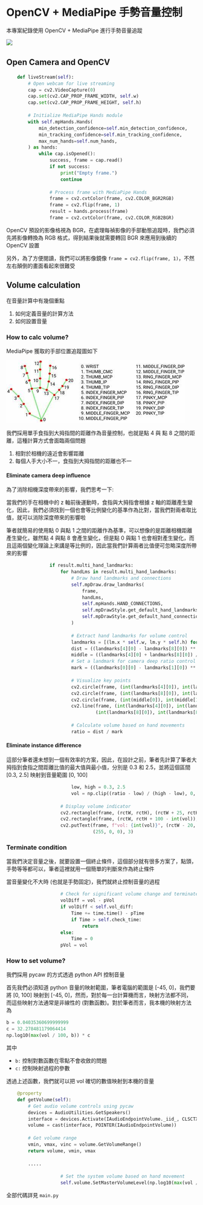 # OpenCV + MediaPipe 手勢音量控制

本專案紀錄使用 OpenCV + MediaPipe 進行手勢音量追蹤

![](./assets/demo.gif)

## Open Camera and OpenCV

```python
    def liveStream(self):
        # Open webcam for live streaming
        cap = cv2.VideoCapture(0)
        cap.set(cv2.CAP_PROP_FRAME_WIDTH, self.w)
        cap.set(cv2.CAP_PROP_FRAME_HEIGHT, self.h)

        # Initialize MediaPipe Hands module
        with self.mpHands.Hands(
            min_detection_confidence=self.min_detection_confidence,
            min_tracking_confidence=self.min_tracking_confidence,
            max_num_hands=self.num_hands,
        ) as hands:
            while cap.isOpened():
                success, frame = cap.read()
                if not success:
                    print("Empty frame.")
                    continue

                # Process frame with MediaPipe Hands
                frame = cv2.cvtColor(frame, cv2.COLOR_BGR2RGB)
                frame = cv2.flip(frame, 1)
                result = hands.process(frame)
                frame = cv2.cvtColor(frame, cv2.COLOR_RGB2BGR)
```

OpenCV 預設的影像格視為 BGR，在處理每禎影像的手部動態追蹤時，我們必須先將影像轉換為 RGB 格式，得到結果後就需要轉回 BGR 來應用到後續的 OpenCV 設置

另外，為了方便閱讀，我們可以將影像鏡像 ```frame = cv2.flip(frame, 1)```，不然左右顛倒的畫面看起來很難受

## Volume calculation

在音量計算中有幾個重點

1. 如何定義音量的計算方法
2. 如何設置音量

### How to calc volume?

MediaPipe 獲取的手部位置追蹤圖如下

![](./assets/lms.jpg)

我們採用單手食指到大拇指間的距離作為音量控制，也就是點 4 與 點 8 之間的距離，這種計算方式會面臨兩個問題

1. 相對於相機的遠近會影響距離
2. 每個人手大小不一，食指到大拇指間的距離也不一

#### Eliminate camera deep influence

為了消除相機深度帶來的影響，我們思考一下:

當我們的手在相機中的 z 軸前後運動時，食指與大拇指會根據 z 軸的距離產生變化，因此，我們必須找到一個也會等比例變化的基準作為比對，當我們對兩者取比值，就可以消除深度帶來的影響啦

筆者就簡易的使用點 0 與點 1 之間的距離作為基準，可以想像的是距離相機距離產生變化，雖然點 4 與點 8 會產生變化，但是點 0 與點 1 也會相對產生變化，而且這兩個變化理論上來講是等比例的，因此當我們計算兩者比值便可忽略深度所帶來的影響

```python
                if result.multi_hand_landmarks:
                    for handLms in result.multi_hand_landmarks:
                        # Draw hand landmarks and connections
                        self.mpDraw.draw_landmarks(
                            frame,
                            handLms,
                            self.mpHands.HAND_CONNECTIONS,
                            self.mpDrawStyle.get_default_hand_landmarks_style(),
                            self.mpDrawStyle.get_default_hand_connections_style(),
                        )

                        # Extract hand landmarks for volume control
                        landmarks = [(lm.x * self.w, lm.y * self.h) for lm in handLms.landmark]
                        dist = ((landmarks[4][0] - landmarks[8][0]) ** 2 + (landmarks[4][1] - landmarks[8][1]) ** 2) ** .5
                        middle = ((landmarks[4][0] + landmarks[8][0]) / 2, (landmarks[4][1] + landmarks[8][1]) / 2)
                        # Set a landmark for camera deep ratio control
                        mark = ((landmarks[0][0] - landmarks[1][0]) ** 2 + (landmarks[0][1] - landmarks[1][1]) ** 2) ** .5

                        # Visualize key points
                        cv2.circle(frame, (int(landmarks[4][0]), int(landmarks[4][1])), 10, (255, 0, 255), -1)
                        cv2.circle(frame, (int(landmarks[8][0]), int(landmarks[8][1])), 10, (255, 0, 255), -1)
                        cv2.circle(frame, (int(middle[0]), int(middle[1])), 10, (255, 0, 255), -1)
                        cv2.line(frame, (int(landmarks[4][0]), int(landmarks[4][1])),
                                 (int(landmarks[8][0]), int(landmarks[8][1])), (255, 0, 255), 5)

                        # Calculate volume based on hand movements
                        ratio = dist / mark
```

#### Eliminate instance difference

這部分筆者還未想到一個有效率的方案，因此，在設計之前，筆者先計算了筆者大拇指到食指之間距離比值的最大值與最小值，分別是 0.3 和 2.5，並將這個區間 [0.3, 2.5] 映射到音量範圍 [0, 100]

```python
                        low, high = 0.3, 2.5
                        vol = np.clip((ratio - low) / (high - low), 0, 1) * 100

                    # Display volume indicator
                    cv2.rectangle(frame, (rctW, rctH), (rctW + 25, rctH + 100), (255, 0, 0), 3)
                    cv2.rectangle(frame, (rctW, rctH + 100 - int(vol)), (rctW + 25, rctH + 100), (255, 0, 0), -1)
                    cv2.putText(frame, f"vol: {int(vol)}", (rctW - 20, rctH - 30), cv2.FONT_HERSHEY_SIMPLEX, 1,
                                (255, 0, 0), 3)
```

### Terminate condition

當我們決定音量之後，就要設置一個終止條件，這個部分就有很多方案了，點頭，手勢等等都可以，筆者這裡就用一個簡單的判斷來作為終止條件

當音量變化不大時 (也就是手勢固定)，我們就終止控制音量的過程

```python
                    # Check for significant volume change and terminate
                    volDiff = vol - pVol
                    if volDiff < self.vol_diff:
                        Time += time.time() - pTime
                        if Time > self.check_time:
                            return
                    else:
                        Time = 0
                    pVol = vol
```

### How to set volume?

我們採用 pycaw 的方式透過 python API 控制音量

首先我們必須知道 python 音量的映射範圍，筆者電腦的範圍是 [-45, 0]，我們要將 [0, 100] 映射到 [-45, 0]，然而，對於每一台計算機而言，映射方法都不同，而這些映射方法通常是非線性的 (對數函數)。對於筆者而言，我本機的映射方法為

```python
b = 0.04035360699999999
c = 32.278481179064414
np.log10(max(vol / 100, b)) * c
```

其中

- `b:` 控制對數函數在零點不會收斂的問題
- `c:` 控制映射過程的參數

透過上述函數，我們就可以把 vol 確切的數值映射到本機的音量

```python
    @property
    def getVolume(self):
        # Get audio volume controls using pycaw
        devices = AudioUtilities.GetSpeakers()
        interface = devices.Activate(IAudioEndpointVolume._iid_, CLSCTX_ALL, None)
        volume = cast(interface, POINTER(IAudioEndpointVolume))

        # Get volume range
        vmin, vmax, vinc = volume.GetVolumeRange()
        return volume, vmin, vmax

        .....

                    # Set the system volume based on hand movement
                    self.volume.SetMasterVolumeLevel(np.log10(max(vol / 100, bot)) * c, None)
```

全部代碼詳見 ```main.py```